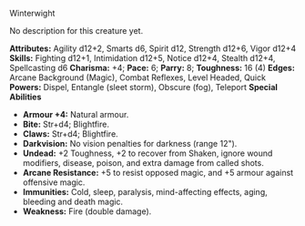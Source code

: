 Winterwight

No description for this creature yet.

**Attributes:** Agility d12+2, Smarts d6, Spirit d12, Strength d12+6,
Vigor d12+4
**Skills:** Fighting d12+1, Intimidation d12+5, Notice d12+4, Stealth
d12+4, Spellcasting d6
**Charisma:** +4; **Pace:** 6; **Parry:** 8; **Toughness:** 16 (4)
**Edges:** Arcane Background (Magic), Combat Reflexes, Level Headed,
Quick
**Powers:** Dispel, Entangle (sleet storm), Obscure (fog), Teleport
**Special Abilities**
- **Armour +4:** Natural armour.
- **Bite:** Str+d4; Blightfire.
- **Claws:** Str+d4; Blightfire.
- **Darkvision:** No vision penalties for darkness (range 12").
- **Undead:** +2 Toughness, +2 to recover from Shaken, ignore wound
modifiers, disease, poison, and extra damage from called shots.
- **Arcane Resistance:** +5 to resist opposed magic, and +5 armour
against offensive magic.
- **Immunities:** Cold, sleep, paralysis, mind-affecting effects, aging,
bleeding and death magic.
- **Weakness:** Fire (double damage).

